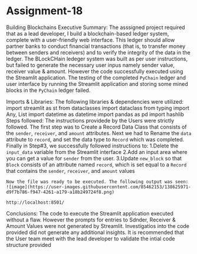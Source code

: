 # Assignment-18
Building Blockchains
Executive Summary:  The asssigned project required that as a lead developer, I build a blockchain-based ledger system, complete with a user-friendly web interface. This ledger should allow partner banks to conduct financial transactions (that is, to transfer money between senders and receivers) and to verify the integrity of the data in the ledger. The BLockCHain ledeger system was built as per user instructions, but failed to generate the necessary user  inpus  namely sender value, receiver value & amount. However the code successfully executed using the Streamlit application. The testing of the completed `PyChain` ledger and user interface by running the Streamlit application and storing some mined blocks in the `PyChain` ledger failed.

Imports & Libraries: The following libraries & dependencies were utilized:
    import streamlit as st
    from dataclasses import dataclass
    from typing import Any, List
    import datetime as datetime
    import pandas as pd
    import hashlib
Steps followed:  The instructions providede by the Users were strictly followed. The first step was to Create a Record Data Class that consists of the `sender`, `receiver`, and  `amount` attributes. Next we had to Rename the `data` attribute to `record`, and set the data type to `Record` which was completed. 
Finally in Step#3, we successfully followed instructions to:
    1.Delete the `input_data` variable from the Streamlit interface
    2.Add an input area where you can get a value for `sender` from the user.
    3.Update `new_block` so that `Block` consists of an attribute named `record`, which is set equal to a `Record` that contains the `sender`, `receiver`, and `amount` values

    Now the file was ready to be executed. The following output was seen:
    ![image](https://user-images.githubusercontent.com/85462153/138625971-d9f7b786-f947-4261-a179-a18b249724f8.png)
    
    http://localhost:8501/

Conclusions:  The code to execute the Streamlit application executed without a flaw. However the prompts for entries to Sdnder,  Receiver & Amount Values were not generated by Streamlit. Investigatios into the code provided did not generate any additional insights. It is recommended that the User team meet with the lead developer to validate the intial code structure provided
